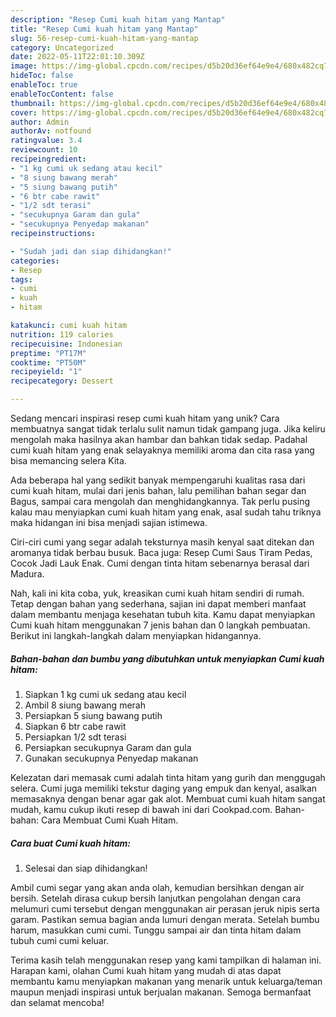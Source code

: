 ```yaml
---
description: "Resep Cumi kuah hitam yang Mantap"
title: "Resep Cumi kuah hitam yang Mantap"
slug: 56-resep-cumi-kuah-hitam-yang-mantap
category: Uncategorized
date: 2022-05-11T22:01:10.309Z
image: https://img-global.cpcdn.com/recipes/d5b20d36ef64e9e4/680x482cq70/cumi-kuah-hitam-foto-resep-utama.jpg
hideToc: false
enableToc: true
enableTocContent: false
thumbnail: https://img-global.cpcdn.com/recipes/d5b20d36ef64e9e4/680x482cq70/cumi-kuah-hitam-foto-resep-utama.jpg
cover: https://img-global.cpcdn.com/recipes/d5b20d36ef64e9e4/680x482cq70/cumi-kuah-hitam-foto-resep-utama.jpg
author: Admin
authorAv: notfound
ratingvalue: 3.4
reviewcount: 10
recipeingredient:
- "1 kg cumi uk sedang atau kecil"
- "8 siung bawang merah"
- "5 siung bawang putih"
- "6 btr cabe rawit"
- "1/2 sdt terasi"
- "secukupnya Garam dan gula"
- "secukupnya Penyedap makanan"
recipeinstructions:

- "Sudah jadi dan siap dihidangkan!"
categories:
- Resep
tags:
- cumi
- kuah
- hitam

katakunci: cumi kuah hitam 
nutrition: 119 calories
recipecuisine: Indonesian
preptime: "PT17M"
cooktime: "PT50M"
recipeyield: "1"
recipecategory: Dessert

---
```





Sedang mencari inspirasi resep cumi kuah hitam yang unik? Cara membuatnya sangat tidak terlalu sulit namun tidak gampang juga. Jika keliru mengolah maka hasilnya akan hambar dan bahkan tidak sedap. Padahal cumi kuah hitam yang enak selayaknya memiliki aroma dan cita rasa yang bisa memancing selera Kita.





Ada beberapa hal yang sedikit banyak mempengaruhi kualitas rasa dari cumi kuah hitam, mulai dari jenis bahan, lalu pemilihan bahan segar dan Bagus, sampai cara mengolah dan menghidangkannya. Tak perlu pusing kalau mau menyiapkan cumi kuah hitam yang enak,      asal sudah tahu triknya maka hidangan ini bisa menjadi sajian istimewa.














Ciri-ciri cumi yang segar adalah teksturnya masih kenyal saat ditekan dan aromanya tidak berbau busuk. Baca juga: Resep Cumi Saus Tiram Pedas, Cocok Jadi Lauk Enak. Cumi dengan tinta hitam sebenarnya berasal dari Madura.






Nah, kali ini kita coba, yuk, kreasikan cumi kuah hitam sendiri di rumah. Tetap dengan bahan yang sederhana, sajian ini dapat memberi manfaat dalam membantu menjaga kesehatan tubuh kita. Kamu dapat menyiapkan Cumi kuah hitam menggunakan 7 jenis bahan dan 0 langkah pembuatan. Berikut ini langkah-langkah dalam menyiapkan hidangannya.

<!--inarticleads1-->

##### Bahan-bahan dan bumbu yang dibutuhkan untuk menyiapkan Cumi kuah hitam:

1. Siapkan 1 kg cumi uk sedang atau kecil
1. Ambil 8 siung bawang merah
1. Persiapkan 5 siung bawang putih
1. Siapkan 6 btr cabe rawit
1. Persiapkan 1/2 sdt terasi
1. Persiapkan secukupnya Garam dan gula
1. Gunakan secukupnya Penyedap makanan


Kelezatan dari memasak cumi adalah tinta hitam yang gurih dan menggugah selera. Cumi juga memiliki tekstur daging yang empuk dan kenyal, asalkan memasaknya dengan benar agar gak alot. Membuat cumi kuah hitam sangat mudah, kamu cukup ikuti resep di bawah ini dari Cookpad.com. Bahan-bahan: Cara Membuat Cumi Kuah Hitam. 

<!--inarticleads2-->

##### Cara buat Cumi kuah hitam:


1. Selesai dan siap dihidangkan!

Ambil cumi segar yang akan anda olah, kemudian bersihkan dengan air bersih. Setelah dirasa cukup bersih lanjutkan pengolahan dengan cara melumuri cumi tersebut dengan menggunakan air perasan jeruk nipis serta garam. Pastikan semua bagian anda lumuri dengan merata. Setelah bumbu harum, masukkan cumi cumi. Tunggu sampai air dan tinta hitam dalam tubuh cumi cumi keluar. 

Terima kasih telah menggunakan resep yang kami tampilkan di halaman ini. Harapan kami, olahan Cumi kuah hitam yang mudah di atas dapat membantu kamu menyiapkan makanan yang menarik untuk keluarga/teman maupun menjadi inspirasi untuk berjualan makanan. Semoga bermanfaat dan selamat mencoba!
